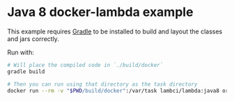 # Java 8 docker-lambda example

This example requires [Gradle](https://gradle.org/) to be installed to build
and layout the classes and jars correctly.

Run with:

```sh
# Will place the compiled code in `./build/docker`
gradle build

# Then you can run using that directory as the task directory
docker run --rm -v "$PWD/build/docker":/var/task lambci/lambda:java8 org.lambci.lambda.ExampleHandler '{"some": "event"}'
```
